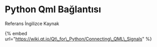 # Python Qml Bağlantısı

Referans İngilizce Kaynak

{% embed url="https://wiki.qt.io/Qt\_for\_Python/Connecting\_QML\_Signals" %}



